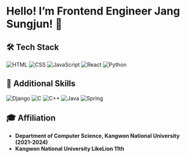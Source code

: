 

# Hello! I’m Frontend Engineer Jang Sungjun! 👋  


## 🛠️ Tech Stack

![HTML](https://img.shields.io/badge/HTML5-%23E34F26.svg?&style=for-the-badge&logo=html5&logoColor=white)
![CSS](https://img.shields.io/badge/CSS3-%231572B6.svg?&style=for-the-badge&logo=css3&logoColor=white)
![JavaScript](https://img.shields.io/badge/JavaScript-%23F7DF1E.svg?&style=for-the-badge&logo=javascript&logoColor=black)
![React](https://img.shields.io/badge/React-%2361DAFB.svg?&style=for-the-badge&logo=react&logoColor=black)
![Python](https://img.shields.io/badge/Python-%233776AB.svg?&style=for-the-badge&logo=python&logoColor=white)

## 🌱 Additional Skills

![Django](https://img.shields.io/badge/Django-%23092E20.svg?&style=for-the-badge&logo=django&logoColor=white)
![C](https://img.shields.io/badge/C-%2300599C.svg?&style=for-the-badge&logo=c&logoColor=white)
![C++](https://img.shields.io/badge/C++-%2300599C.svg?&style=for-the-badge&logo=c%2B%2B&logoColor=white)
![Java](https://img.shields.io/badge/Java-%23ED8B00.svg?&style=for-the-badge&logo=java&logoColor=white)
![Spring](https://img.shields.io/badge/Spring-%236DB33F.svg?&style=for-the-badge&logo=spring&logoColor=white)

## 🎓 Affiliation

- **Department of Computer Science, Kangwon National University (2021-2024)**
- **Kangwon National University LikeLion 11th**

